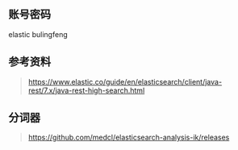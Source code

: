 ## 账号密码
elastic
bulingfeng

## 参考资料
> https://www.elastic.co/guide/en/elasticsearch/client/java-rest/7.x/java-rest-high-search.html



## 分词器
> https://github.com/medcl/elasticsearch-analysis-ik/releases